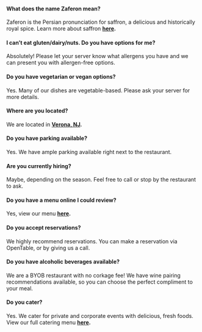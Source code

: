 #### What does the name Zaferon mean?
Zaferon is the Persian pronunciation for saffron, a delicious and historically
royal spice. Learn more about saffron **<a href="https://en.wikipedia.org/wiki/Saffron"> here</a>.**

#### I can’t eat gluten/dairy/nuts. Do you have options for me?
Absolutely! Please let your server know what allergens you have and we
can present you with allergen-free options.

#### Do you have vegetarian or vegan options?
Yes. Many of our dishes are vegetable-based. Please ask your server for
more details.

#### Where are you located?
We are located in **<a href="https://www.google.com/maps/place/648+Bloomfield+Ave,+Verona,+NJ+07044/@40.8330467,-74.2502778,17z/data=!3m1!4b1!4m5!3m4!1s0x89c3007612e5b2e3:0x67851c22dc2f5770!8m2!3d40.8330467!4d-74.2480891"> Verona, NJ</a>.**

#### Do you have parking available?
Yes. We have ample parking available right next to the restaurant.

#### Are you currently hiring?
Maybe, depending on the season. Feel free to call or stop by the
restaurant to ask.

#### Do you have a menu online I could review?
Yes, view our menu **<a href="/menu.html"> here</a>.**

#### Do you accept reservations?
We highly recommend reservations. You can make a reservation via
OpenTable, or by giving us a call.

#### Do you have alcoholic beverages available?
We are a BYOB restaurant with no corkage fee! We have
wine pairing recommendations available, so you can choose the perfect
compliment to your meal.

#### Do you cater?
Yes. We cater for private and corporate events with delicious,
fresh foods. View our full catering menu **<a href="/menu.html"> here</a>.**
